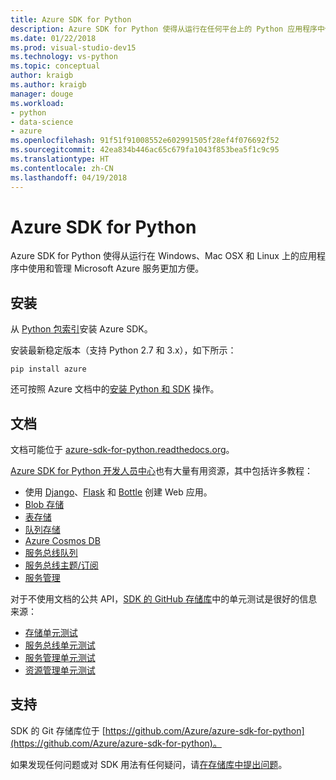 ```yaml
---
title: Azure SDK for Python
description: Azure SDK for Python 使得从运行在任何平台上的 Python 应用程序中使用 Microsoft Azure 服务更加方便。
ms.date: 01/22/2018
ms.prod: visual-studio-dev15
ms.technology: vs-python
ms.topic: conceptual
author: kraigb
ms.author: kraigb
manager: douge
ms.workload:
- python
- data-science
- azure
ms.openlocfilehash: 91f51f91008552e602991505f28ef4f076692f52
ms.sourcegitcommit: 42ea834b446ac65c679fa1043f853bea5f1c9c95
ms.translationtype: HT
ms.contentlocale: zh-CN
ms.lasthandoff: 04/19/2018
---
```

# <a name="azure-sdk-for-python"></a>Azure SDK for Python

Azure SDK for Python 使得从运行在 Windows、Mac OSX 和 Linux 上的应用程序中使用和管理 Microsoft Azure 服务更加方便。

## <a name="installation"></a>安装

从 [Python 包索引](https://pypi.python.org/pypi/azure)安装 Azure SDK。

安装最新稳定版本（支持 Python 2.7 和 3.x），如下所示：

```command
pip install azure
```

还可按照 Azure 文档中的[安装 Python 和 SDK](https://docs.microsoft.com/azure/python-how-to-install/) 操作。

## <a name="documentation"></a>文档

文档可能位于 [azure-sdk-for-python.readthedocs.org](https://docs.microsoft.com/en-us/python/azure/?view=azure-python)。

[Azure SDK for Python 开发人员中心](http://azure.microsoft.com/develop/python/)也有大量有用资源，其中包括许多教程：

- 使用 [Django](/azure/app-service-web/web-sites-python-create-deploy-django-app)、[Flask](/azure/app-service-web/web-sites-python-create-deploy-flask-app) 和 [Bottle](/azure/app-service-web/web-sites-python-create-deploy-bottle-app) 创建 Web 应用。
- [Blob 存储](/azure/storage/storage-python-how-to-use-blob-storage)
- [表存储](/azure/storage/storage-python-how-to-use-table-storage)
- [队列存储](/azure/storage/storage-python-how-to-use-queue-storage)
- [Azure Cosmos DB](/azure/cosmos-db/sql-api-python-application)
- [服务总线队列](/azure/service-bus-messaging/service-bus-python-how-to-use-queues)
- [服务总线主题/订阅](/azure/service-bus-messaging/service-bus-python-how-to-use-topics-subscriptions)
- [服务管理](/azure/cloud-services/cloud-services-python-how-to-use-service-management)

对于不使用文档的公共 API，[SDK 的 GitHub 存储库](https://github.com/Azure/azure-sdk-for-python)中的单元测试是很好的信息来源：

- [存储单元测试](https://github.com/Azure/azure-storage-python/tree/master/tests)
- [服务总线单元测试](https://github.com/Azure/azure-sdk-for-python/tree/master/azure-servicebus/tests)
- [服务管理单元测试](https://github.com/Azure/azure-sdk-for-python/tree/master/azure-servicemanagement-legacy/tests)
- [资源管理单元测试](https://github.com/Azure/azure-sdk-for-python/tree/master/azure-mgmt/tests)

## <a name="support"></a>支持

SDK 的 Git 存储库位于 [https://github.com/Azure/azure-sdk-for-python](https://github.com/Azure/azure-sdk-for-python)。

如果发现任何问题或对 SDK 用法有任何疑问，请[在存储库中提出问题](https://github.com/Azure/azure-sdk-for-python/issues)。
